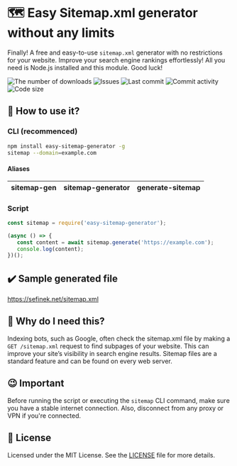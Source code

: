 # 🗺️ Easy Sitemap.xml generator without any limits
Finally! A free and easy-to-use `sitemap.xml` generator with no restrictions for your website.
Improve your search engine rankings effortlessly! All you need is Node.js installed and this module. Good luck!

<a href="https://www.npmjs.com/package/easy-sitemap-generator" target="_blank" title="easy-sitemap-generator - npm" style="text-decoration:none">
    <img src="https://img.shields.io/npm/dt/easy-sitemap-generator.svg?maxAge=3600" alt="The number of downloads">
    <img src="https://img.shields.io/github/issues/sefinek/easy-sitemap-generator" alt="Issues">
    <img src="https://img.shields.io/github/last-commit/sefinek/easy-sitemap-generator" alt="Last commit">
    <img src="https://img.shields.io/github/commit-activity/w/sefinek/easy-sitemap-generator" alt="Commit activity">
    <img src="https://img.shields.io/github/languages/code-size/sefinek/easy-sitemap-generator" alt="Code size">
</a>

## 🤔 How to use it?
### CLI (recommenced)
```bash
npm install easy-sitemap-generator -g
sitemap --domain=example.com
```
#### Aliases
| sitemap-gen | sitemap-generator | generate-sitemap |
|-------------|-------------------|------------------|

### Script
```js
const sitemap = require('easy-sitemap-generator');

(async () => {
   const content = await sitemap.generate('https://example.com');
   console.log(content);
})();
```

## ✔️ Sample generated file
https://sefinek.net/sitemap.xml

## 👀 Why do I need this?
Indexing bots, such as Google, often check the sitemap.xml file by making a `GET /sitemap.xml` request to find subpages of your website.
This can improve your site’s visibility in search engine results. Sitemap files are a standard feature and can be found on every web server.

## 😉 Important
Before running the script or executing the `sitemap` CLI command, make sure you have a stable internet connection. Also, disconnect from any proxy or VPN if you're connected.

## 📘 License
Licensed under the MIT License. See the [LICENSE](LICENSE) file for more details.